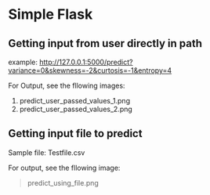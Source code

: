 # Simple Flask

## Getting input from user directly in path

example: http://127.0.0.1:5000/predict?variance=0&skewness=-2&curtosis=-1&entropy=4

For Output, see the fllowing images:
1. predict_user_passed_values_1.png
2. predict_user_passed_values_2.png

## Getting input file to predict

Sample file: Testfile.csv

For output, see the fllowing image:

> predict_using_file.png
